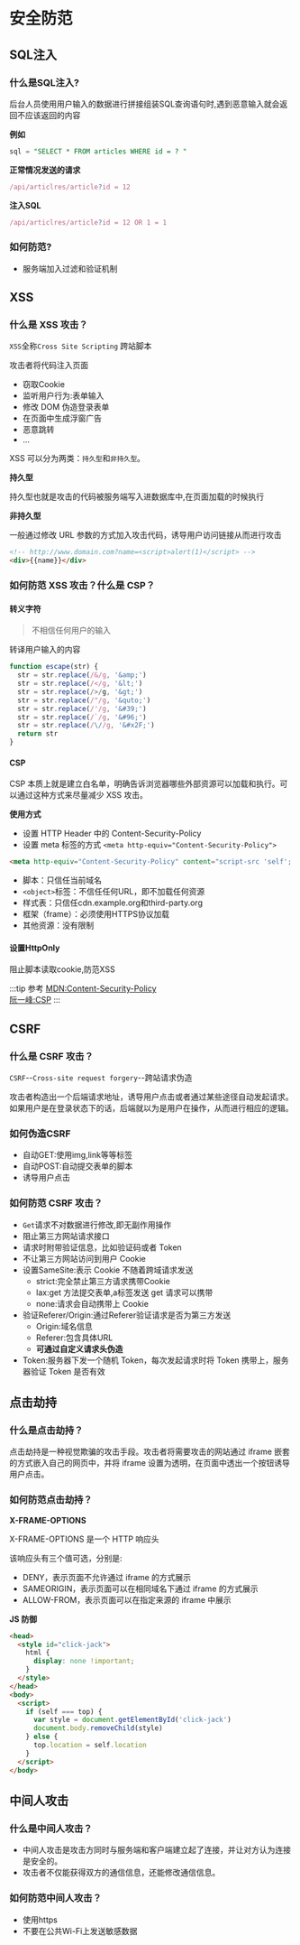 # 安全防范

## SQL注入
### 什么是SQL注入?
后台人员使用用户输入的数据进行拼接组装SQL查询语句时,遇到恶意输入就会返回不应该返回的内容

**例如**
```sql
sql = "SELECT * FROM articles WHERE id = ? "
```
**正常情况发送的请求**
```js
/api/articlres/article?id = 12
```
**注入SQL**
```js
/api/articlres/article?id = 12 OR 1 = 1
```
### 如何防范?
* 服务端加入过滤和验证机制
## XSS
### 什么是 XSS 攻击？

``XSS``全称``Cross Site Scripting`` 跨站脚本

攻击者将代码注入页面
* 窃取Cookie
* 监听用户行为:表单输入
* 修改 DOM 伪造登录表单
* 在页面中生成浮窗广告
* 恶意跳转
* ...

XSS 可以分为两类：``持久型``和``非持久型``。

**持久型**

持久型也就是攻击的代码被服务端写入进数据库中,在页面加载的时候执行

**非持久型**

一般通过修改 URL 参数的方式加入攻击代码，诱导用户访问链接从而进行攻击
```html
<!-- http://www.domain.com?name=<script>alert(1)</script> -->
<div>{{name}}</div>  
```

### 如何防范 XSS 攻击？什么是 CSP？

#### 转义字符
>不相信任何用户的输入

转译用户输入的内容
```js
function escape(str) {
  str = str.replace(/&/g, '&amp;')
  str = str.replace(/</g, '&lt;')
  str = str.replace(/>/g, '&gt;')
  str = str.replace(/"/g, '&quto;')
  str = str.replace(/'/g, '&#39;')
  str = str.replace(/`/g, '&#96;')
  str = str.replace(/\//g, '&#x2F;')
  return str
}
```
#### CSP
CSP 本质上就是建立白名单，明确告诉浏览器哪些外部资源可以加载和执行。可以通过这种方式来尽量减少 XSS 攻击。

**使用方式**
* 设置 HTTP Header 中的 Content-Security-Policy
* 设置 meta 标签的方式 ``<meta http-equiv="Content-Security-Policy">``

```html
<meta http-equiv="Content-Security-Policy" content="script-src 'self'; object-src 'none'; style-src cdn.example.org third-party.org; child-src https:">
```
* 脚本：只信任当前域名
* ``<object>``标签：不信任任何URL，即不加载任何资源
* 样式表：只信任cdn.example.org和third-party.org
* 框架（frame）：必须使用HTTPS协议加载
* 其他资源：没有限制

#### 设置HttpOnly
阻止脚本读取cookie,防范XSS

:::tip 参考
[MDN:Content-Security-Policy](https://developer.mozilla.org/zh-CN/docs/Web/HTTP/Headers/Content-Security-Policy)<br/>
[阮一峰:CSP](http://www.ruanyifeng.com/blog/2016/09/csp.html)
:::

## CSRF
### 什么是 CSRF 攻击？
``CSRF``--``Cross-site request forgery``--跨站请求伪造

攻击者构造出一个后端请求地址，诱导用户点击或者通过某些途径自动发起请求。如果用户是在登录状态下的话，后端就以为是用户在操作，从而进行相应的逻辑。

### 如何伪造CSRF
* 自动GET:使用img,link等等标签
* 自动POST:自动提交表单的脚本
* 诱导用户点击

### 如何防范 CSRF 攻击？
* ``Get``请求不对数据进行修改,即无副作用操作
* 阻止第三方网站请求接口
* 请求时附带验证信息，比如验证码或者 Token
* 不让第三方网站访问到用户 Cookie
* 设置SameSite:表示 Cookie 不随着跨域请求发送
  * strict:完全禁止第三方请求携带Cookie
  * lax:get 方法提交表单,a标签发送 get 请求可以携带
  * none:请求会自动携带上 Cookie
* 验证Referer/Origin:通过Referer验证请求是否为第三方发送
  * Origin:域名信息
  * Referer:包含具体URL
  * **可通过自定义请求头伪造**
* Token:服务器下发一个随机 Token，每次发起请求时将 Token 携带上，服务器验证 Token 是否有效

## 点击劫持
### 什么是点击劫持？
点击劫持是一种视觉欺骗的攻击手段。攻击者将需要攻击的网站通过 iframe 嵌套的方式嵌入自己的网页中，并将 iframe 设置为透明，在页面中透出一个按钮诱导用户点击。

### 如何防范点击劫持？
**X-FRAME-OPTIONS**

X-FRAME-OPTIONS 是一个 HTTP 响应头

该响应头有三个值可选，分别是:
* DENY，表示页面不允许通过 iframe 的方式展示
* SAMEORIGIN，表示页面可以在相同域名下通过 iframe 的方式展示
* ALLOW-FROM，表示页面可以在指定来源的 iframe 中展示


**JS 防御**

```html
<head>
  <style id="click-jack">
    html {
      display: none !important;
    }
  </style>
</head>
<body>
  <script>
    if (self === top) {
      var style = document.getElementById('click-jack')
      document.body.removeChild(style)
    } else {
      top.location = self.location
    }
  </script>
</body>
```

## 中间人攻击
### 什么是中间人攻击？
* 中间人攻击是攻击方同时与服务端和客户端建立起了连接，并让对方认为连接是安全的。
* 攻击者不仅能获得双方的通信信息，还能修改通信信息。

### 如何防范中间人攻击？
* 使用https
* 不要在公共Wi-Fi上发送敏感数据

<comment/>
<tongji/>